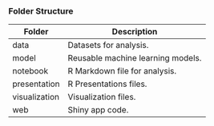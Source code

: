 ### Folder Structure

| Folder        | Description                       |
| ------------- | --------------------------------- |
| data          | Datasets for analysis.            |
| model         | Reusable machine learning models. |
| notebook      | R Markdown file for analysis.     |
| presentation  | R Presentations files.            |
| visualization | Visualization files.              |
| web           | Shiny app code.                   |
